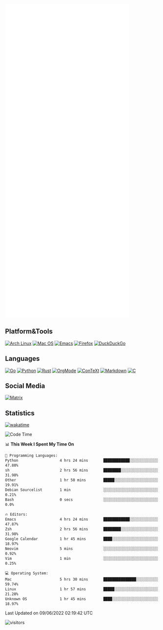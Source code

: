![Metrics](https://github.com/SteamedFish/SteamedFish/blob/master/github-metrics.svg)

## Platform&Tools

[![Arch Linux](https://img.shields.io/badge/ArchLinux-1793D1?logo=arch-linux&logoColor=fff&style=flat-square)](https://archlinux.org/)
[![Mac OS](https://img.shields.io/badge/MacOS-000000?style=flat-square&logo=macos&logoColor=F0F0F0)](https://www.apple.com/macos/)
[![Emacs](https://img.shields.io/badge/Emacs-%237F5AB6.svg?&style=flat-square&logo=gnu-emacs&logoColor=white)](https://www.gnu.org/software/emacs/)
[![Firefox](https://img.shields.io/badge/Firefox-FF7139?style=flat-square&logo=Firefox-Browser&logoColor=white)](https://firefox.com/)
[![DuckDuckGo](https://img.shields.io/badge/DuckDuckGo-DE5833?style=flat-square&logo=DuckDuckGo&logoColor=white)](https://duckduckgo.com/)

## Languages

[![Go](https://img.shields.io/badge/Golang-%2300ADD8.svg?style=flat-square&logo=go&logoColor=white)](https://golang.org/)
[![Python](https://img.shields.io/badge/Python-3670A0?style=flat-square&logo=python&logoColor=ffdd54)](https://www.python.org/)
[![Rust](https://img.shields.io/badge/Rust-%23000000.svg?style=flat-square&logo=rust&logoColor=white)](https://www.rust-lang.org/)
[![OrgMode](https://img.shields.io/badge/OrgMode-%23000000.svg?style=flat-square&logo=org&logoColor=white)](https://orgmode.org/)
[![ConTeXt](https://img.shields.io/badge/ConTeXt-%23008080.svg?style=flat-square&logo=latex&logoColor=white)](https://contextgarden.net/)
[![Markdown](https://img.shields.io/badge/MarkDown-%23000000.svg?style=flat-square&logo=markdown&logoColor=white)](https://daringfireball.net/projects/markdown/)
[![C](https://img.shields.io/badge/C-%2300599C.svg?style=flat-square&logo=c&logoColor=white)](https://www.iso.org/standard/74528.html)

## Social Media

[![Matrix](https://img.shields.io/badge/SteamedFish-2CA5E0?style=social&logo=matrix&logoColor=black)](https://matrix.to/#/@i:steamedfish.org)

## Statistics
[![wakatime](https://wakatime.com/badge/user/168280d6-fcf2-4b4f-ad3a-dc4612f35b38.svg)](https://wakatime.com/@168280d6-fcf2-4b4f-ad3a-dc4612f35b38)

<!--START_SECTION:waka-->
![Code Time](http://img.shields.io/badge/Code%20Time-1%2C849%20hrs%2038%20mins-blue)

📊 **This Week I Spent My Time On** 

```text
💬 Programming Languages: 
Python                   4 hrs 24 mins       ████████████░░░░░░░░░░░░░   47.88% 
sh                       2 hrs 56 mins       ████████░░░░░░░░░░░░░░░░░   31.98% 
Other                    1 hr 50 mins        █████░░░░░░░░░░░░░░░░░░░░   19.91% 
Debian Sourcelist        1 min               ░░░░░░░░░░░░░░░░░░░░░░░░░   0.21% 
Bash                     0 secs              ░░░░░░░░░░░░░░░░░░░░░░░░░   0.0%

🔥 Editors: 
Emacs                    4 hrs 24 mins       ████████████░░░░░░░░░░░░░   47.87% 
Zsh                      2 hrs 56 mins       ████████░░░░░░░░░░░░░░░░░   31.98% 
Google Calendar          1 hr 45 mins        ████░░░░░░░░░░░░░░░░░░░░░   18.97% 
Neovim                   5 mins              ░░░░░░░░░░░░░░░░░░░░░░░░░   0.92% 
Vim                      1 min               ░░░░░░░░░░░░░░░░░░░░░░░░░   0.25%

💻 Operating System: 
Mac                      5 hrs 30 mins       ███████████████░░░░░░░░░░   59.74% 
Linux                    1 hr 57 mins        █████░░░░░░░░░░░░░░░░░░░░   21.28% 
Unknown OS               1 hr 45 mins        ████░░░░░░░░░░░░░░░░░░░░░   18.97%

```


 Last Updated on 09/06/2022 02:19:42 UTC
<!--END_SECTION:waka-->

![visitors](https://visitor-badge.laobi.icu/badge?page_id=SteamedFish.SteamedFish)
